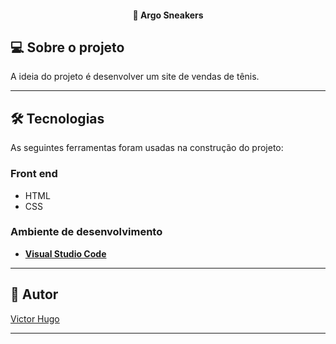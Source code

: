 <h4 align="center"> 
	👟 Argo Sneakers 
</h4>

## 💻 Sobre o projeto

A ideia do projeto é desenvolver um site de vendas de tênis.

---

## 🛠 Tecnologias

As seguintes ferramentas foram usadas na construção do projeto:

### Front end
- HTML
- CSS

### **Ambiente de desenvolvimento**

-   **[Visual Studio Code](https://code.visualstudio.com/)**

---

## 🦸 Autor

<a href="https://www.linkedin.com/in/victor-cantu-2b85a52a2/">
Victor Hugo</a>
<br />

---
